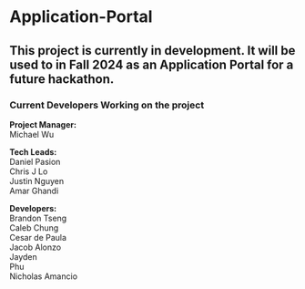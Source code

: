# Application-Portal
## This project is currently in development. It will be used to in Fall 2024 as an Application Portal for a future hackathon.
### Current Developers Working on the project

**Project Manager:**  
Michael Wu 

**Tech Leads:**  
Daniel Pasion  
Chris J Lo  
Justin Nguyen  
Amar Ghandi  

**Developers:**  
Brandon Tseng  
Caleb Chung  
Cesar de Paula  
Jacob Alonzo  
Jayden  
Phu  
Nicholas Amancio
